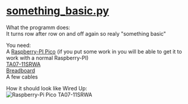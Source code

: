 # [something_basic.py](https://github.com/TerrificTable/RPi-pico/blob/main/matrix/something_basic.py)<br>
What the programm does:<br>
  It turns row after row on and off again so realy "something basic"

You need:<br>
  A [Raspberry-PI Pico](https://www.raspberrypi.com/products/raspberry-pi-pico/) (if you put some work in you will be able to get it to work with a normal Raspberry-PI)<br>
  [TA07-11SRWA](https://mouser.com/ProductDetail/Kingbright/TA07-11SRWA?qs=aW9yu7k0BfHxkli8hYw%2FFg%3D%3D)<br>
  [Breadboard](https://mouser.com/ProductDetail/BusBoard-Prototype-Systems/BB830?qs=VEfmQw3KOauhPeTwYxNCaA%3D%3D)<br>
  A few cables<br>

How it should look like Wired Up:<br>
  ![Raspberry-Pi Pico TA07-11SRWA](https://cdn.discordapp.com/attachments/944354446337507358/952246594693111848/IMG_20220312_174158_8.jpg)
